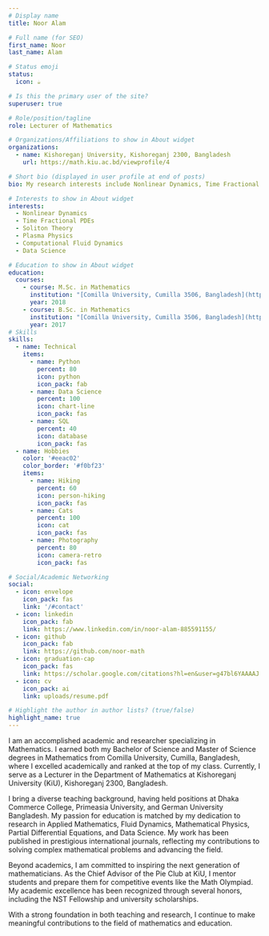 ```yaml
---
# Display name
title: Noor Alam

# Full name (for SEO)
first_name: Noor
last_name: Alam

# Status emoji
status:
  icon: ☕️

# Is this the primary user of the site?
superuser: true

# Role/position/tagline
role: Lecturer of Mathematics

# Organizations/Affiliations to show in About widget
organizations:
  - name: Kishoreganj University, Kishoreganj 2300, Bangladesh 
    url: https://math.kiu.ac.bd/viewprofile/4

# Short bio (displayed in user profile at end of posts)
bio: My research interests include Nonlinear Dynamics, Time Fractional PDEs, Soliton Theory, Plasma Physics, Computational Fluid Dynamics, and Data Science.

# Interests to show in About widget
interests:
  - Nonlinear Dynamics
  - Time Fractional PDEs
  - Soliton Theory
  - Plasma Physics
  - Computational Fluid Dynamics
  - Data Science

# Education to show in About widget
education:
  courses:
    - course: M.Sc. in Mathematics
      institution: "[Comilla University, Cumilla 3506, Bangladesh](https://www.cou.ac.bd/)"
      year: 2018
    - course: B.Sc. in Mathematics
      institution: "[Comilla University, Cumilla 3506, Bangladesh](https://www.cou.ac.bd/)"
      year: 2017
# Skills
skills:
  - name: Technical
    items:
      - name: Python
        percent: 80
        icon: python
        icon_pack: fab
      - name: Data Science
        percent: 100
        icon: chart-line
        icon_pack: fas
      - name: SQL
        percent: 40
        icon: database
        icon_pack: fas
  - name: Hobbies
    color: '#eeac02'
    color_border: '#f0bf23'
    items:
      - name: Hiking
        percent: 60
        icon: person-hiking
        icon_pack: fas
      - name: Cats
        percent: 100
        icon: cat
        icon_pack: fas
      - name: Photography
        percent: 80
        icon: camera-retro
        icon_pack: fas

# Social/Academic Networking
social:
  - icon: envelope
    icon_pack: fas
    link: '/#contact'
  - icon: linkedin
    icon_pack: fab
    link: https://www.linkedin.com/in/noor-alam-885591155/
  - icon: github
    icon_pack: fab
    link: https://github.com/noor-math
  - icon: graduation-cap
    icon_pack: fas
    link: https://scholar.google.com/citations?hl=en&user=g47bl6YAAAAJ
  - icon: cv
    icon_pack: ai
    link: uploads/resume.pdf

# Highlight the author in author lists? (true/false)
highlight_name: true
---
```


I am an accomplished academic and researcher specializing in Mathematics. I earned both my Bachelor of Science and Master of Science degrees in Mathematics from Comilla University, Cumilla, Bangladesh, where I excelled academically and ranked at the top of my class. Currently, I serve as a Lecturer in the Department of Mathematics at Kishoreganj University (KiU), Kishoreganj 2300, Bangladesh.

I bring a diverse teaching background, having held positions at Dhaka Commerce College, Primeasia University, and German University Bangladesh. My passion for education is matched by my dedication to research in Applied Mathematics, Fluid Dynamics, Mathematical Physics, Partial Differential Equations, and Data Science. My work has been published in prestigious international journals, reflecting my contributions to solving complex mathematical problems and advancing the field.

Beyond academics, I am committed to inspiring the next generation of mathematicians. As the Chief Advisor of the Pie Club at KiU, I mentor students and prepare them for competitive events like the Math Olympiad. My academic excellence has been recognized through several honors, including the NST Fellowship and university scholarships.

With a strong foundation in both teaching and research, I continue to make meaningful contributions to the field of mathematics and education.
